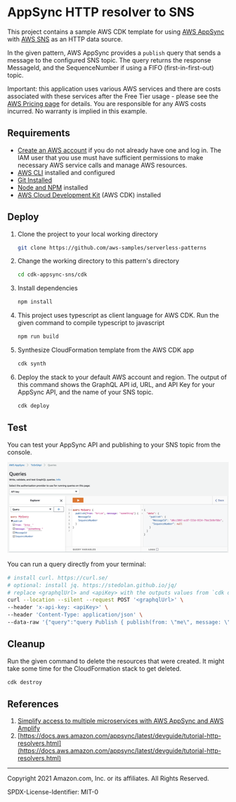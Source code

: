 # AppSync HTTP resolver to SNS

This project contains a sample AWS CDK template for using [AWS AppSync](https://aws.amazon.com/appsync/) with [AWS SNS](https://aws.amazon.com/sns/) as an HTTP data source.

In the given pattern, AWS AppSync provides a `publish` query that sends a message to the configured SNS topic. The query returns the response MessageId, and the SequenceNumber if using a  FIFO (first-in-first-out) topic.

Important: this application uses various AWS services and there are costs associated with these services after the Free Tier usage - please see the [AWS Pricing page](https://aws.amazon.com/pricing/) for details. You are responsible for any AWS costs incurred. No warranty is implied in this example.

## Requirements

* [Create an AWS account](https://portal.aws.amazon.com/gp/aws/developer/registration/index.html) if you do not already have one and log in. The IAM user that you use must have sufficient permissions to make necessary AWS service calls and manage AWS resources.
* [AWS CLI](https://docs.aws.amazon.com/cli/latest/userguide/install-cliv2.html) installed and configured
* [Git Installed](https://git-scm.com/book/en/v2/Getting-Started-Installing-Git)
* [Node and NPM](https://nodejs.org/en/download/) installed
* [AWS Cloud Development Kit](https://docs.aws.amazon.com/cdk/latest/guide/cli.html) (AWS CDK) installed

## Deploy

1. Clone the project to your local working directory

   ```sh
   git clone https://github.com/aws-samples/serverless-patterns
   ```

2. Change the working directory to this pattern's directory

   ```sh
   cd cdk-appsync-sns/cdk
   ```

3. Install dependencies

   ```sh
   npm install
   ```

4. This project uses typescript as client language for AWS CDK. Run the given command to compile typescript to javascript

   ```sh
   npm run build
   ```

5. Synthesize CloudFormation template from the AWS CDK app

   ```sh
   cdk synth
   ```

6. Deploy the stack to your default AWS account and region. The output of this command shows the GraphQL API id, URL, and API Key for your AppSync API, and the name of your SNS topic.

   ```sh
   cdk deploy
   ```

## Test

You can test your AppSync API and publishing to your SNS topic from the console.

![test 'publish' in the console](console.png)

You can run a query directly from your terminal:

```sh
# install curl. https://curl.se/
# optional: install jq. https://stedolan.github.io/jq/
# replace <graphqlUrl> and <apiKey> with the outputs values from `cdk deploy`
curl --location --silent --request POST '<graphqlUrl>' \
--header 'x-api-key: <apiKey>' \
--header 'Content-Type: application/json' \
--data-raw '{"query":"query Publish { publish(from: \"me\", message: \"hello world\") { MessageId SequenceNumber }}"}' | jq
```

## Cleanup

Run the given command to delete the resources that were created. It might take some time for the CloudFormation stack to get deleted.

```sh
cdk destroy
```

## References

1. [Simplify access to multiple microservices with AWS AppSync and AWS Amplify](https://aws.amazon.com/blogs/mobile/appsync-microservices/)
2. [https://docs.aws.amazon.com/appsync/latest/devguide/tutorial-http-resolvers.html](https://docs.aws.amazon.com/appsync/latest/devguide/tutorial-http-resolvers.html)

----
Copyright 2021 Amazon.com, Inc. or its affiliates. All Rights Reserved.

SPDX-License-Identifier: MIT-0
